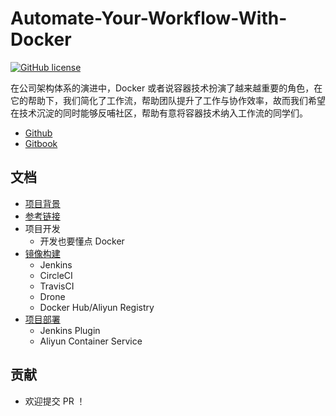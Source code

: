 # Automate-Your-Workflow-With-Docker 

[![GitHub license](https://img.shields.io/badge/license-MIT-blue.svg)](https://github.com/thonatos/Automate-Your-Workflow-With-Docker/blob/master/LICENSE)

在公司架构体系的演进中，Docker 或者说容器技术扮演了越来越重要的角色，在它的帮助下，我们简化了工作流，帮助团队提升了工作与协作效率，故而我们希望在技术沉淀的同时能够反哺社区，帮助有意将容器技术纳入工作流的同学们。

* [Github](https://github.com/thonatos/Automate-Your-Workflow-With-Docker)
* [Gitbook](https://docker-workflow.implements.io/)

## 文档

* [项目背景](Background.md)
* [参考链接](Reference.md)
* 项目开发
  * 开发也要懂点 Docker
* [镜像构建](Build.md)
  * Jenkins
  * CircleCI
  * TravisCI
  * Drone
  * Docker Hub/Aliyun Registry
* [项目部署](Deployment.md)
  * Jenkins Plugin
  * Aliyun Container Service

## 贡献

* 欢迎提交 PR ！



